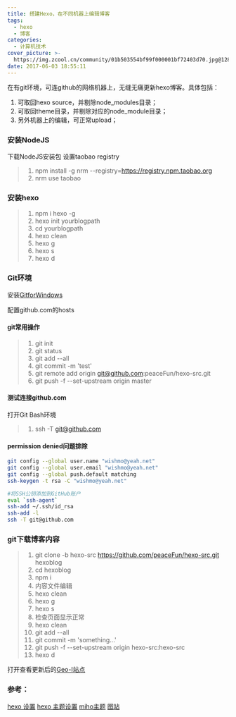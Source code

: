 ```yaml
---
title: 搭建Hexo，在不同机器上编辑博客
tags:
  - hexo
  - 博客
categories: 
  - 计算机技术
cover_picture: >-
  https://img.zcool.cn/community/01b503554bf99f000001bf72403d70.jpg@1280w_1l_2o_100sh.webp
date: 2017-06-03 18:55:11
---
```



在有git环境，可连github的网络机器上，无缝无痛更新hexo博客。具体包括：
1. 可取回hexo source，并剔除node_modules目录；
2. 可取回theme目录，并剔除对应的node_module目录；
3. 另外机器上的编辑，可正常upload；
<!--more-->

### 安装NodeJS
 下载NodeJS安装包 
设置taobao registry

> 1. npm install -g nrm --registry=https://registry.npm.taobao.org
> 1. nrm use taobao

### 安装hexo
> 1. npm i hexo -g
> 1. hexo init yourblogpath
> 1. cd yourblogpath
> 1. hexo clean
> 1. hexo g
> 1. hexo s
> 1. hexo d

 
### Git环境
安装[GitforWindows](https://npm.taobao.org/mirrors/git-for-windows/)
 
配置github.com的hosts

#### git常用操作
> 1. git init 
> 1. git status
> 1. git add --all
> 1. git commit -m 'test'
> 1. git remote add origin git@github.com:peaceFun/hexo-src.git
> 1. git push -f --set-upstream origin master

#### 测试连接github.com
打开Git Bash环境
> 1. ssh -T git@github.com
 
#### permission denied问题排除
``` bash
git config --global user.name "wishmo@yeah.net" 
git config --global user.email "wishmo@yeah.net"
git config --global push.default matching
ssh-keygen -t rsa -C "wishmo@yeah.net"

#将SSH公钥添加到GitHub账户
eval `ssh-agent`
ssh-add ~/.ssh/id_rsa
ssh-add -l
ssh -T git@github.com
```

### git下载博客内容

> 1. git clone -b hexo-src https://github.com/peaceFun/hexo-src.git hexoblog
> 1. cd hexoblog
> 1. npm i
> 1. 内容文件编辑
> 1. hexo clean
> 1. hexo g
> 1. hexo s
> 1. 检查页面显示正常
> 1. hexo clean
> 1. git add --all
> 1. git commit -m 'something...'
> 1. git push -f --set-upstream origin hexo-src:hexo-src
> 1. hexo d

打开查看更新后的[Geo-I站点](http://peacefun.github.io)

### 参考：
[hexo 设置](https://hexo.io/zh-cn/docs/)
[hexo 主题设置](https://hexo.io/zh-cn/docs/themes) 
[miho主题](https://github.com/WongMinHo/hexo-theme-miho) 
[图站](http://www.zcool.com) 
